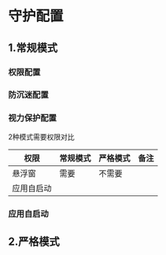 # 守护配置

## 1.常规模式

### 权限配置


### 防沉迷配置

### 视力保护配置

2种模式需要权限对比


| 权限       | 常规模式 | 严格模式 | 备注 |
| ---------- | -------- | -------- | ---- |
| 悬浮窗     | 需要     | 不需要   |      |
| 应用自启动 |          |          |      |

### 应用自启动

## 2.严格模式
